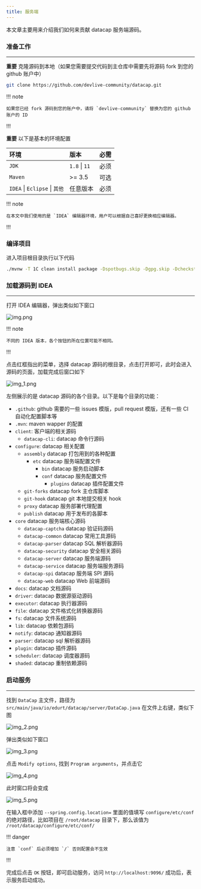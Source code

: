 ```yaml
---
title: 服务端
---
```


本文章主要用来介绍我们如何来贡献 datacap 服务端源码。

### 准备工作

---

**重要** 克隆源码到本地（如果您需要提交代码到主仓库中需要先将源码 fork 到您的 github 账户中）

```bash
git clone https://github.com/devlive-community/datacap.git
```

!!! note

    如果您已经 fork 源码到您的账户中，请将 `devlive-community` 替换为您的 github 账户的 ID
!!!

**重要** 以下是基本的环境配置

| 环境                          | 版本            | 必需 |
|:----------------------------|:--------------|:---|
| `JDK`                       | `1.8` \| `11` | 必须 |
| `Maven`                     | >= 3.5        | 可选 |
| `IDEA` \| `Eclipse` \| `其他` | 任意版本          | 必须 |

!!! note

    在本文中我们使用的是 `IDEA` 编辑器环境，用户可以根据自己喜好更换相应编辑器。
!!!

### 编译项目

进入项目根目录执行以下代码

```bash
./mvnw -T 1C clean install package -Dspotbugs.skip -Dgpg.skip -Dcheckstyle.skip -DskipTests=true
```

### 加载源码到 IDEA

---

打开 IDEA 编辑器，弹出类似如下窗口

![img.png](img.png)

!!! note

    不同的 IDEA 版本，各个按钮的所在位置可能不相同。
!!!

点击红框指出的菜单，选择 datacap 源码的根目录，点击打开即可，此时会进入源码的页面，加载完成后窗口如下

![img_1.png](img_1.png)

左侧展示的是 datacap 源码的各个目录。以下是每个目录的功能：

- `.github`: github 需要的一些 issues 模版，pull request 模版，还有一些 CI 自动化配置脚本等
- `.mvn`: maven wapper 的配置
- `client`: 客户端的相关源码
    - `datacap-cli`: datacap 命令行源码
- `configure`: datacap 相关配置
    - `assembly` datacap 打包用到的各种配置
      - `etc` datacap 服务端配置文件
          - `bin` datacap 服务启动脚本
          - `conf` datacap 服务配置文件
              - `plugins` datacap 插件配置文件
    - `git-forks` datacap fork 主仓库脚本
    - `git-hook` datacap git 本地提交相关 hook
    - `proxy` datacap 服务部署代理配置
    - `publish` datacap 用于发布的各脚本
- `core` datacap 服务端核心源码
    - `datacap-captcha` datacap 验证码源码
    - `datacap-common` datacap 常用工具源码
    - `datacap-parser` datacap SQL 解析器源码
    - `datacap-security` datacap 安全相关源码
    - `datacap-server` datacap 服务端源码
    - `datacap-service` datacap 服务端服务源码
    - `datacap-spi` datacap 服务端 SPI 源码
    - `datacap-web` datacap Web 前端源码
- `docs`: datacap 文档源码
- `driver`: datacap 数据源驱动源码
- `executor`: datacap 执行器源码
- `file`: datacap 文件格式化转换器源码
- `fs`: datacap 文件系统源码
- `lib`: datacap 依赖包源码
- `notify`: datacap 通知器源码
- `parser`: datacap sql 解析器源码
- `plugin`: datacap 插件源码
- `scheduler`: datacap 调度器源码
- `shaded`: datacap 重制依赖源码

### 启动服务

---

找到 `DataCap` 主文件，路径为 `src/main/java/io/edurt/datacap/server/DataCap.java` 在文件上右键，类似下图

![img_2.png](img_2.png)

弹出类似如下窗口

![img_3.png](img_3.png)

点击 `Modify options`, 找到 `Program arguments`，并点击它

![img_4.png](img_4.png)

此时窗口将会变成

![img_5.png](img_5.png)

在输入框中添加 `--spring.config.location=` 里面的值填写 `configure/etc/conf` 的绝对路径，比如项目在 `/root/datacap` 目录下，那么该值为 `/root/datacap/configure/etc/conf/`

!!! danger

    注意 `conf` 后必须增加 `/` 否则配置会不生效
!!!

完成后点击 `OK` 按钮，即可启动服务，访问 `http://localhost:9096/` 成功后，表示服务启动成功。
